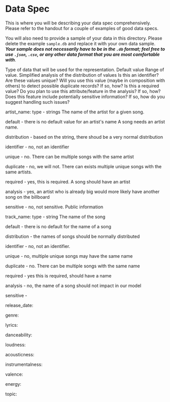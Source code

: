 # Data Spec
This is where you will be describing your data spec comprehensively. Please refer to the handout for a couple of examples of good data specs.

You will also need to provide a sample of your data in this directory. Please delete the example `sample.db` and replace it with your own data sample. ***Your sample does not necessarily have to be in the `.db` format; feel free to use `.json`, `.csv`, or any other data format that you are most comfortable with***.


Type of data that will be used for the representation.
Default value
Range of value.
Simplified analysis of the distribution of values
Is this an identifier?
Are these values unique?
Will you use this value (maybe in composition with others) to detect possible duplicate records? If so, how?
Is this a required value?
Do you plan to use this attribute/feature in the analysis? If so, how?
Does this feature include potentially sensitive information? If so, how do you suggest handling such issues?

artist_name:
  type - strings
  The name of the artist for a given song.
  
  default - there is no default value for an artist's name
  A song needs an artist name.
  
  distribution - based on the string, there shoud be a very normal distribution
  
  identifier - no, not an identifier
  
  unique - no. There can be multiple songs with the same artist
  
  duplicate - no, we will not. There can exists multiple unique songs with the same artists.
  
  required - yes, this is required. A song should have an artist
  
  analysis - yes, an artist who is already big would more likely have another song on the billboard
  
  sensitive - no, not sensitive. Public information
  
track_name:
  type - string
  The name of the song
  
  default - there is no default for the name of a song
  
  distribution - the names of songs should be normally distributed
  
  identifier - no, not an identifier.
  
  unique - no, multiple unique songs may have the same name
  
  duplicate - no. There can be multiple songs with the same name
  
  required - yes this is required, should have a name
  
  analysis - no, the name of a song should not impact in our model
  
  sensitive - 
  
release_date:

genre:

lyrics:

danceability:

loudness:

acousticness:

instrumentalness:

valence:

energy:

topic:
